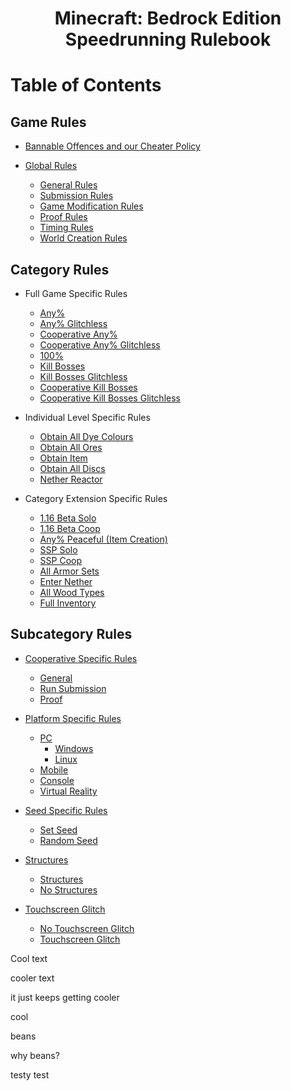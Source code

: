 <h1 align="center">
Minecraft: Bedrock Edition
<br>
Speedrunning Rulebook
</h1>

# Table of Contents

## Game Rules

* [Bannable Offences and our Cheater Policy](cheaters/README.md)

* [Global Rules](global/README.md)
	- [General Rules](global/README.md#general-rules)
	- [Submission Rules](global/README.md#submission-rules)
	- [Game Modification Rules](global/README.md#game-modification-rules)
	- [Proof Rules](global/README.md#proof-rules)
	- [Timing Rules](global/README.md#timing-rules)
	- [World Creation Rules](global/README.md#world-creation-rules)

## Category Rules

* Full Game Specific Rules
	- [Any%](fullgame/any.md)
	- [Any% Glitchless](fullgame/any-glitchless.md)
	- [Cooperative Any%](fullgame/coop-any.md)
	- [Cooperative Any% Glitchless](fullgame/coop-any-glitchless.md)
	- [100%](fullgame/hundo.md)
	- [Kill Bosses](fullgame/bosses.md)
	- [Kill Bosses Glitchless](fullgame/bosses-glitchless.md)
	- [Cooperative Kill Bosses](fullgame/coop-bosses.md)
	- [Cooperative Kill Bosses Glitchless](fullgame/coop-bosses-glitchless.md)

* Individual Level Specific Rules
	- [Obtain All Dye Colours](il/dyes.md)
	- [Obtain All Ores](il/ores.md)
	- [Obtain Item](il/item.md)
	- [Obtain All Discs](il/discs.md)
	- [Nether Reactor](il/nether-reactor.md)

* Category Extension Specific Rules
	- [1.16 Beta Solo](catext/beta.md)
	- [1.16 Beta Coop](catext/beta-coop.md)
	- [Any% Peaceful (Item Creation)](catext/any-peaceful-ic.md)
	- [SSP Solo](catext/ssp.md)
	- [SSP Coop](catext/ssp-coop.md)
	- [All Armor Sets](catext/armor.md)
	- [Enter Nether](catext/nether.md)
	- [All Wood Types](catext/woods.md)
	- [Full Inventory](catext/fullinv.md)

## Subcategory Rules

* [Cooperative Specific Rules](coop/README.md)
	- [General](coop/README.md#general)
	- [Run Submission](coop/README.md#run-submission)
	- [Proof](coop/README.md#proof)

* [Platform Specific Rules](platform/README.md)
	- [PC](platform/README.md#pc)
		+ [Windows](platform/README.md#windows)
		+ [Linux](platform/README.md#linux)
	- [Mobile](platform/README.md#mobile)
	- [Console](platform/README.md#console)
	- [Virtual Reality](platform/README.md#virtual-reality)

* [Seed Specific Rules](seed/README.md)
	- [Set Seed](seed/README.md#set-seed)
	- [Random Seed](seed/README.md#random-seed)

* [Structures](structures/README.md)
	- [Structures](structures/README.md#structures)
	- [No Structures](structures/README.md#no-structures)

* [Touchscreen Glitch](tsglitch/README.md)
	- [No Touchscreen Glitch](tsglitch/README.md#no-touchscreen-glitch)
	- [Touchscreen Glitch](tsglitch/README.md#touchscreen-glitch)

Cool text

cooler text

it just keeps getting cooler

cool

beans

why beans?

testy test
